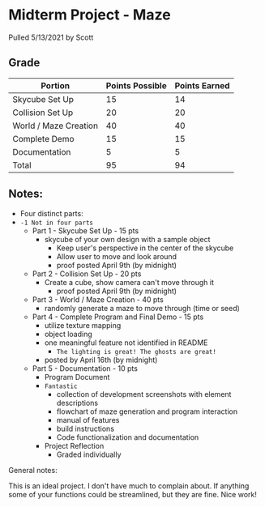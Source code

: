 # Midterm Project - Maze
Pulled 5/13/2021 by Scott

## Grade

| Portion               | Points Possible | Points Earned |
|-----------------------|-----------------|---------------|
| Skycube Set Up        | 15              |            14 |
| Collision Set Up      | 20              |            20 |
| World / Maze Creation | 40              |            40 |
| Complete Demo         | 15              |            15 |
| Documentation         |  5              |             5 |
| Total                 | 95              |            94 |

## Notes:

* Four distinct parts:
* `-1 Not in four parts`
  * Part 1 - Skycube Set Up - 15 pts
    * skycube of your own design with a sample object
      * Keep user's perspective in the center of the skycube
      * Allow user to move and look around
      * proof posted April 9th (by midnight)
  * Part 2 - Collision Set Up - 20 pts
    * Create a cube, show camera can't move through it
      * proof posted April 9th (by midnight)
  * Part 3 - World / Maze Creation - 40 pts
    * randomly generate a maze to move through (time or seed)
  * Part 4 - Complete Program and Final Demo - 15 pts
    * utilize texture mapping
    * object loading 
    * one meaningful feature not identified in README
      * `The lighting is great! The ghosts are great!` 
    * posted by April 16th (by midnight)
  * Part 5 - Documentation - 10 pts
    * Program Document
    * `Fantastic`
      * collection of development screenshots with element descriptions
      * flowchart of maze generation and program interaction
      * manual of features
      * build instructions
      * Code functionalization and documentation
    * Project Reflection
      * Graded individually
    

General notes:

This is an ideal project. I don't have much to complain about. If anything some of your functions could be streamlined, but they are fine. Nice work!